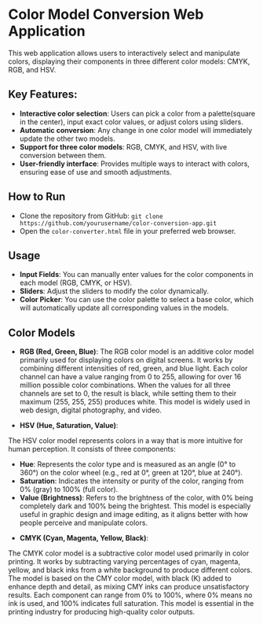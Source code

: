 # Color Model Conversion Web Application


This web application allows users to interactively select and manipulate colors, displaying their components in three different color models: CMYK, RGB, and HSV.

## Key Features:
- **Interactive color selection**: Users can pick a color from a palette(square in the center), input exact color values, or adjust colors using sliders.
- **Automatic conversion**: Any change in one color model will immediately update the other two models.
- **Support for three color models**: RGB, CMYK, and HSV, with live conversion between them.
- **User-friendly interface**: Provides multiple ways to interact with colors, ensuring ease of use and smooth adjustments.

## How to Run
* Clone the repository from GitHub: ```git clone https://github.com/yourusername/color-conversion-app.git```
* Open the ```color-converter.html``` file in your preferred web browser.

## Usage
+ **Input Fields**: You can manually enter values for the color components in each model (RGB, CMYK, or HSV).
+ **Sliders**: Adjust the sliders to modify the color dynamically.
+ **Color Picker**: You can use the color palette to select a base color, which will automatically update all corresponding values in the models.


## Color Models
* **RGB (Red, Green, Blue)**:
<p1>The RGB color model is an additive color model primarily used for displaying colors on digital screens. It works by combining different intensities of red, green, and blue light. Each color channel can have a value ranging from 0 to 255, allowing for over 16 million possible color combinations. When the values for all three channels are set to 0, the result is black, while setting them to their maximum (255, 255, 255) produces white. This model is widely used in web design, digital photography, and video.

* **HSV (Hue, Saturation, Value)**:
<p>The HSV color model represents colors in a way that is more intuitive for human perception. It consists of three components:

+ **Hue**: Represents the color type and is measured as an angle (0° to 360°) on the color wheel (e.g., red at 0°, green at 120°, blue at 240°).
+ **Saturation**: Indicates the intensity or purity of the color, ranging from 0% (gray) to 100% (full color).
+ **Value (Brightness)**: Refers to the brightness of the color, with 0% being completely dark and 100% being the brightest.
This model is especially useful in graphic design and image editing, as it aligns better with how people perceive and manipulate colors.

* **CMYK (Cyan, Magenta, Yellow, Black)**:
<p>The CMYK color model is a subtractive color model used primarily in color printing. It works by subtracting varying percentages of cyan, magenta, yellow, and black inks from a white background to produce different colors. The model is based on the CMY color model, with black (K) added to enhance depth and detail, as mixing CMY inks can produce unsatisfactory results. Each component can range from 0% to 100%, where 0% means no ink is used, and 100% indicates full saturation. This model is essential in the printing industry for producing high-quality color outputs.


